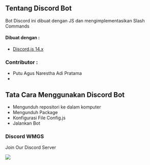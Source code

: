 ## Tentang Discord Bot
Bot Discord ini dibuat dengan JS dan mengimplementasikan Slash Commands

#### Dibuat dengan :
* [Discord.js 14.x](https://discord.js.org/#/)

### Contributor :
* Putu Agus Narestha Adi Pratama
* 

## Tata Cara Menggunakan Discord Bot
* Mengunduh repositori ke dalam komputer
* Mengunduh Package
* Konfigurasi File Config.js
* Jalankan Bot

### Discord WMGS

Join Our Discord Server

<a href="https://discord.gg/d47cRDj"><img src="https://invidget.switchblade.xyz/d47cRDj"/></a>
